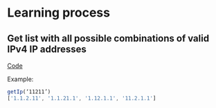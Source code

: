 # Learning process

## Get list with all possible combinations of valid IPv4 IP addresses

[Code]()

Example:

```js
getIp(‘11211’)
['1.1.2.11', '1.1.21.1', '1.12.1.1', '11.2.1.1']
```
